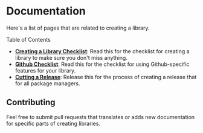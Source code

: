 # Documentation

Here's a list of pages that are related to creating a library.

Table of Contents

- **[Creating a Library Checklist](CreatingALibraryChecklist.md)**:
  Read this for the checklist for creating a library to make sure you don't
  miss anything.
- **[Github Checklist](Github.md)**:
  Read this for the checklist for using Github-specific features for your
  library.
- **[Cutting a Release](CuttingARelease.md)**:
  Release this for the process of creating a release that for all package
  managers.

## Contributing

Feel free to submit pull requests that translates or adds new documentation for
specific parts of creating libraries.
